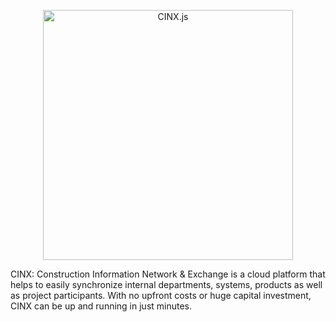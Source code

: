 <p align="center">
  <img alt="CINX.js" width="400px" src="https://bratkoceri.github.io/cinxjs/assets/images/logo.png" />
</p>

CINX: Construction Information Network & Exchange is a cloud platform that helps to easily synchronize internal departments, systems, products as well as project participants. With no upfront costs or huge capital investment, CINX can be up and running in just minutes.


